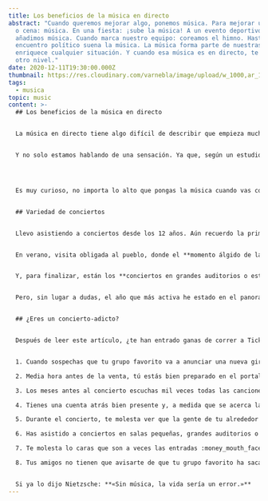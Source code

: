 ```yaml
---
title: Los beneficios de la música en directo
abstract: "Cuando queremos mejorar algo, ponemos música. Para mejorar una comida
  o cena: música. En una fiesta: ¡sube la música! A un evento deportivo, le
  añadimos música. Cuando marca nuestro equipo: coreamos el himno. Hasta en un
  encuentro político suena la música. La música forma parte de nuestras vidas y
  enriquece cualquier situación. Y cuando esa música es en directo, te lleva a
  otro nivel."
date: 2020-12-11T19:30:00.000Z
thumbnail: https://res.cloudinary.com/varnebla/image/upload/w_1000,ar_16:9,c_fill,g_auto,e_sharpen/v1593199774/beneficios_musica/concert-768722_1280_bwjyms.jpg
tags:
  - musica
topic: music
content: >-
  ## Los beneficios de la música en directo


  La música en directo tiene algo difícil de describir que empieza mucho antes de la asistencia al concierto, mucho antes de estar en la cola y mucho antes de, tan si quiera, comprar las entradas. Esa emoción, ese “no sé qué que qué se yo” empieza en el momento en que escuchas la primera canción del que, sin saberlo, se convertirá en tu grupo favorito. No recuerdas lo que sentiste la primera vez que los escuchaste, pero, sin saberlo, desde ese momento **has querido cantar sus canciones en las primeras filas de todos sus conciertos**.


  Y no solo estamos hablando de una sensación. Ya que, según un estudio de la Universidad de Deakin (Australia), ir a conciertos te hace más feliz. Para “[If you’re happy and you know it: Music engagement and subjective wellbeing](https://journals.sagepub.com/doi/10.1177/0305735616659552)”, que es el nombre del estudio, se entrevistó a más de 1000 personas y se demostró que aquellos que asisten a conciertos tienen **un nivel de satisfacción mayor en su vida**.




  Es muy curioso, no importa lo alto que pongas la música cuando vas conduciendo (y cantas como si te estuvieras jugando tu estancia en la Academia), nada se compara a la sensación de escuchar las voces de miles de personas cantando contigo, marcando el ritmo con los pies y levantando los brazos al cielo mientras el grupo está tocando sobre el escenario.


  ## Variedad de conciertos


  Llevo asistiendo a conciertos desde los 12 años. Aún recuerdo la primera vez que fui a uno: era verano y fue en la playa. Se trataba del **típico concierto gratuito** que el Ayuntamiento organiza para dar vida a la ciudad en verano, donde el cantante es alguien que quiere volver a estar en el panorama musical. Es pensar en aquellos conciertos y me veo a mi subida a los hombros de mi madre, a quien no le importaba pasarse el día siguiente con dolor de espalda: lo importante era que yo disfrutara al máximo del espectáculo. Les siguieron los **conciertos de la Fiesta Mayor** de mi ciudad, donde el presupuesto era algo más elevado y el cantante incluso aún sonaba en la radio. Recuerdo con cariño esos primeros conciertos, donde lo que importaba era dejarte la voz con tus amigos aunque no conocieras la canción y, una vez acabado, llamada a tus padres para pedirles que, por favor, te dejaran una horita más para poder ir a la feria.


  En verano, visita obligada al pueblo, donde el **momento álgido de las fiestas patronales** eran las tres noches de concierto, protagonizados por orquestas con nombres como «Orquesta Pecado» o «Tentación». Hay que ponerse en contexto: son las fiestas de tu pueblo, vuelves a ver a la familia y te reencuentras con amigos que solo ves de año en año. El plan mejor para tu noche es pedir una cerveza en la barra y bailar toda la noche los «temazos de una vida», no faltan: Amaral, Paquito el Chocolatero, Estopa, Fito y Fitipaldis e, incluso, algunas orquestas se arrancan con el reaggeton más actual. Seguramente todos aquellos que tenéis un pueblo al que volvéis cada año os habéis visualizado en medio de la plaza dándolo todo mientras, de fondo, el sol empieza a despuntar.


  Y, para finalizar, están los **conciertos en grandes auditorios o estadios de fútbol**. Esos conciertos para los que vas ahorrando durante meses, porque no podrías permitirte perdértelos. En mi caso, he tenido el placer de ver a [Coldplay](https://www.youtube.com/watch?v=0MXiBqgqDeI) tocando en el Estadio Olímpico Lluís Companys (mayo 2016) y a [Foo Fighters en el Lollapalooza](https://www.youtube.com/watch?v=QlK3lGFsEgQ) de Berlín (septiembre 2017). También he asistido en tres ocasiones al Palau Sant Jordi de Barcelona para ver tocar a [Fito y Fitipaldis](https://www.youtube.com/watch?v=m3acmB888SY) (en 2010, 2014 y 2018). En ese mismo recinto, he visto dos veces a [Pablo Alborán](https://www.youtube.com/watch?v=JVfHQ6705EE) (en 2015 y 2018) junto a mi madre, mi amiga de la infancia Paqui y su madre. Estos conciertos los recuerdo con muchísimo cariño, porque **son momentos que atesoras siempre**: compartir una de tus grandes aficiones con personas a las que quieres tanto.


  Pero, sin lugar a dudas, el año que más activa he estado en el panorama conciertos ha sido este último, ya que desde abril he asistido a 3 festivales: el **Cruïlla Primavera** del Poble Espanyol de Barcelona, el **Music Port Fest** en Puerto de Sagunto y el **Marenostrum Castle Park** en Fuengirola. Y, en todas las ocasiones, ha sido con la principal motivación de ver en directo a [IZAL](https://www.youtube.com/watch?v=gnTENXZc1jU&t=231s). De hecho, tanto en Barcelona como en Fuengirola, era entrada a concierto único. En el caso de P. de Sagunto, además de disfrutar como nunca de IZAL, pude escuchar en directo a grupos y cantantes que no conocía, como Carlos Sadness o Miss Cafeína, y pude volver a ver a Rayden, a quien había visto tocar en una pequeña sala de Barcelona hace años. **Próximamente** os hablaré de estos festivales: ubicación, organización, ambiente… ¡y os daré consejos por si estáis pensando asistir en futuras ediciones!


  ## ¿Eres un concierto-adicto?


  Después de leer este artículo, ¿te han entrado ganas de correr a Ticketmaster y ver la oferta de conciertos actual? ¿Has revivido el último concierto en el que te dejaste la voz y te mueres de ganas de repetir? ¿Quieres saber si tú también eres un fanático de los conciertos? Si te sientes identificado al menos con 5 de estas afirmaciones, no lo dudes, **¡ERES FAN!**


  1. Cuando sospechas que tu grupo favorito va a anunciar una nueva gira, lo sigues en todas las RRSS (hasta activas las notificaciones🔔), atento al momento en el que anuncien el inicio de la venta de entradas.

  2. Media hora antes de la venta, tú estás bien preparado en el portal de compra de entradas con, al menos, dos dispositivos :computer: :iphone:, no vaya a ser que uno se te cuelgue y te quedes sin tus ansiadas entradas.

  3. Los meses antes al concierto escuchas mil veces todas las canciones :musical_note:. En ocasiones, el resto de grupos dejan de existir para ti, la concentración está claramente dirigida a ser el fan nº 1.

  4. Tienes una cuenta atrás bien presente y, a medida que se acerca la fecha, sufres por cualquier imprevisto :man_shrugging: que pueda llevar a la cancelación del concierto/festival.

  5. Durante el concierto, te molesta ver que la gente de tu alrededor no baila :dancers: y, lo que es peor, ¡que solo se sabe una canción!

  6. Has asistido a conciertos en salas pequeñas, grandes auditorios o incluso en estadios de fútbol, y sabes encontrar matices que te hacen apreciar cada uno de los lugares de forma especial :two_hearts:.

  7. Te molesta lo caras que son a veces las entradas :money_mouth_face:, pero prefieres dejar de disfrutar de otras cosas e invertir el dinero en la experiencia concierto, incluso aunque ya hayas ido a ver a ese grupo/cantante.

  8. Tus amigos no tienen que avisarte de que tu grupo favorito ha sacado nueva fecha de concierto porque saben, con total seguridad, que ya hace semanas que tienes las entradas compradas :tickets::microphone:.


  Si ya lo dijo Nietzsche: **«Sin música, la vida sería un error.»**
---
```

